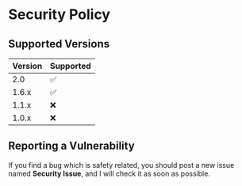 # Security Policy

## Supported Versions

| Version | Supported          |
| ------- | ------------------ |
| 2.0     | :white_check_mark: |
| 1.6.x   | :white_check_mark: |
| 1.1.x   | :x:                |
| 1.0.x   | :x:                |

## Reporting a Vulnerability

If you find a bug which is safety related, you should post a new issue named **Security Issue**, and I will check it as soon as possible.
